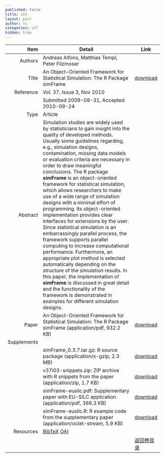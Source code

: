 ```yaml
---
published: false
title: i03
layout: post
author: Yu
categories: v37
hidden: true
---
```


| Item | Detail | Link |
|---:|---|---|
| Authors | Andreas Alfons, Matthias Templ, Peter Filzmoser| |
| Title |An Object-Oriented Framework for Statistical Simulation: The R Package simFrame | [download](http://www.jstatsoft.org/v37/i03/paper) |
| Reference |Vol. 37, Issue 3, Nov 2010 | |
| | Submitted 2009-08-31, Accepted 2010-09-24| | 
| Type | Article| |
| Abstract | Simulation studies are widely used by statisticians to gain insight into the quality of developed methods. Usually some guidelines regarding, e.g., simulation designs, contamination, missing data models or evaluation criteria are necessary in order to draw meaningful conclusions. The R package <b>simFrame</b> is an object-oriented framework for statistical simulation, which allows researchers to make use of a wide range of simulation designs with a minimal effort of programming. Its object-oriented implementation provides clear interfaces for extensions by the user. Since statistical simulation is an embarrassingly parallel process, the framework supports parallel computing to increase computational performance. Furthermore, an appropriate plot method is selected automatically depending on the structure of the simulation results. In this paper, the implementation of <b>simFrame</b> is discussed in great detail and the functionality of the framework is demonstrated in examples for different simulation designs.| |
| Paper | An Object-Oriented Framework for Statistical Simulation: The R Package simFrame  (application/pdf, 932.2 KB)| [download](http://www.jstatsoft.org/v37/i03/paper) |
| Supplements | | |
| |simFrame_0.3.7.tar.gz: R source package  (application/x-gzip, 2.3 MB)|  [download](http://www.jstatsoft.org/v37/i03/supp/1) |
| |v37i03-snippets.zip: ZIP archive with R snippets from the paper  (application/zip, 1.7 KB)|  [download](http://www.jstatsoft.org/v37/i03/supp/3) |
| |simFrame-eusilc.pdf: Supplementary paper with EU-SILC application  (application/pdf, 366.3 KB)|  [download](http://www.jstatsoft.org/v37/i03/supp/4) |
| |simFrame-eusilc.R: R example code from the supplementary paper  (application/octet-stream, 5.9 KB)|  [download](http://www.jstatsoft.org/v37/i03/supp/5) |
| Resources | [BibTeX](http://www.jstatsoft.org/v37/i03/bibtex) [OAI](http://www.jstatsoft.org/oai?verb=GetRecord&identifier=oai.jstatsoft/v37/i03&prefix=oai_dc)| |
| |  | [返回卷目录]({{site.baseurl}}/volume/v37.html) |